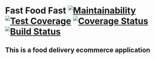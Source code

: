 # Fast Food Fast   [![Maintainability](https://api.codeclimate.com/v1/badges/a45a0bad4d14790897c1/maintainability)](https://codeclimate.com/github/tesh254/3f-api/maintainability)        [![Test Coverage](https://api.codeclimate.com/v1/badges/a45a0bad4d14790897c1/test_coverage)](https://codeclimate.com/github/tesh254/3f-api/test_coverage)        [![Coverage Status](https://coveralls.io/repos/github/tesh254/3f-api/badge.svg?branch=develop)](https://coveralls.io/github/tesh254/3f-api?branch=develop)           [![Build Status](https://travis-ci.org/tesh254/3f-api.svg?branch=develop)](https://travis-ci.org/tesh254/3f-api)

## This is a food delivery ecommerce application
